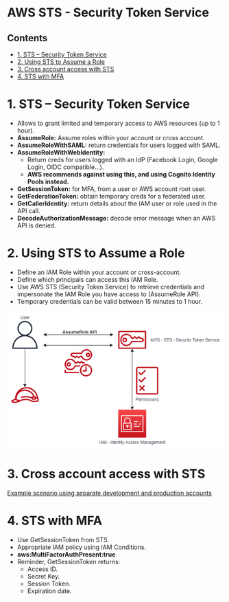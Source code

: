 # AWS STS - Security Token Service<!-- omit in toc -->

## Contents <!-- omit in toc -->

- [1. STS – Security Token Service](#1-sts--security-token-service)
- [2. Using STS to Assume a Role](#2-using-sts-to-assume-a-role)
- [3. Cross account access with STS](#3-cross-account-access-with-sts)
- [4. STS with MFA](#4-sts-with-mfa)

# 1. STS – Security Token Service

- Allows to grant limited and temporary access to AWS resources (up to 1 hour).
- **AssumeRole:** Assume roles within your account or cross account.
- **AssumeRoleWithSAML:** return credentials for users logged with SAML.
- **AssumeRoleWithWebIdentity:**
  - Return creds for users logged with an IdP (Facebook Login, Google Login, OIDC compatible...).
  - **AWS recommends against using this, and using Cognito Identity Pools instead.**
- **GetSessionToken:** for MFA, from a user or AWS account root user.
- **GetFederationToken:** obtain temporary creds for a federated user.
- **GetCallerIdentity:** return details about the IAM user or role used in the API call.
- **DecodeAuthorizationMessage:** decode error message when an AWS API is denied.

# 2. Using STS to Assume a Role

- Define an IAM Role within your account or cross-account.
- Define which principals can access this IAM Role.
- Use AWS STS (Security Token Service) to retrieve credentials and impersonate the IAM Role you have access to (AssumeRole API).
- Temporary credentials can be valid between 15 minutes to 1 hour.

![AWS STS Assume a Role](Images/AWSSTSAssumeRole.png)

# 3. Cross account access with STS

[Example scenario using separate development and production accounts](https://docs.aws.amazon.com/IAM/latest/UserGuide/id_roles_common-scenarios_aws-accounts.html)

# 4. STS with MFA

- Use GetSessionToken from STS.
- Appropriate IAM policy using IAM Conditions.
- **aws:MultiFactorAuthPresent:true**
- Reminder, GetSessionToken returns:
  - Access ID.
  - Secret Key.
  - Session Token.
  - Expiration date.
